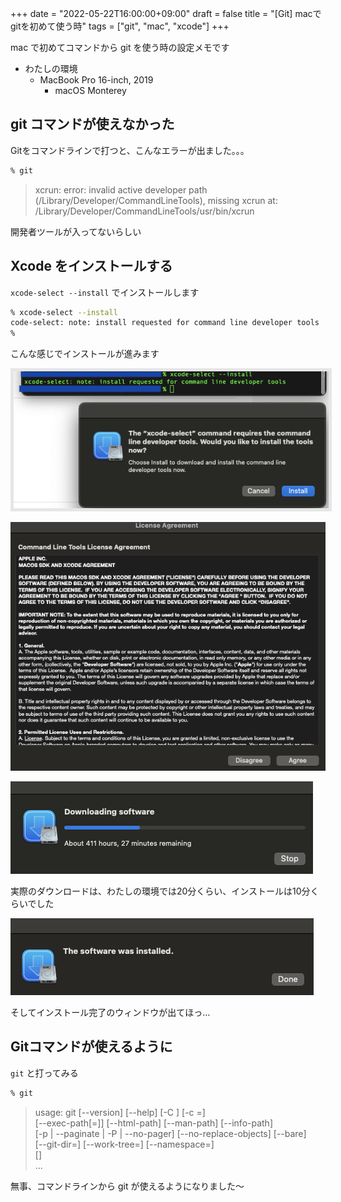 +++
date = "2022-05-22T16:00:00+09:00"
draft = false
title = "[Git] macでgitを初めて使う時"
tags = ["git", "mac", "xcode"]
+++

mac で初めてコマンドから git を使う時の設定メモです

- わたしの環境
  - MacBook Pro 16-inch, 2019
    - macOS Monterey

## git コマンドが使えなかった

Gitをコマンドラインで打つと、こんなエラーが出ました。。。


```bash
% git 
```

> xcrun: error: invalid active developer path (/Library/Developer/CommandLineTools), missing xcrun at: /Library/Developer/CommandLineTools/usr/bin/xcrun


開発者ツールが入ってないらしい

## Xcode をインストールする

`xcode-select --install` でインストールします

```bash
% xcode-select --install
code-select: note: install requested for command line developer tools
% 
```

こんな感じでインストールが進みます

<img src="/pic/Using-git-command-line-on-mac_00.png" style="border:solid 5px #e6e6e6"/> 

![](/pic/Using-git-command-line-on-mac_01.png)

![](/pic/Using-git-command-line-on-mac_02.png)

実際のダウンロードは、わたしの環境では20分くらい、インストールは10分くらいでした

![](/pic/Using-git-command-line-on-mac_03.png)

そしてインストール完了のウィンドウが出てほっ…

## Gitコマンドが使えるように

`git` と打ってみる

```bash
% git                   
```

> usage: git [--version] [--help] [-C <path>] [-c <name>=<value>]  
           [--exec-path[=<path>]] [--html-path] [--man-path] [--info-path]  
           [-p | --paginate | -P | --no-pager] [--no-replace-objects] [--bare]  
           [--git-dir=<path>] [--work-tree=<path>] [--namespace=<name>]  
           <command> [<args>]  
...

無事、コマンドラインから git が使えるようになりました〜
